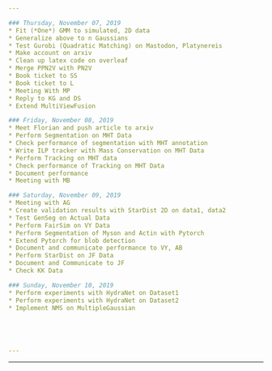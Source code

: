 ```yaml
---

### Thursday, November 07, 2019
* Fit (*One*) GMM to simulated, 2D data
* Generalize above to n Gaussians
* Test Gurobi (Quadratic Matching) on Mastodon, Platynereis
* Make account on arxiv
* Clean up latex code on overleaf
* Merge PPN2V with PN2V
* Book ticket to SS
* Book ticket to L
* Meeting With MP
* Reply to KG and DS
* Extend MultiViewFusion

### Friday, November 08, 2019
* Meet Florian and push article to arxiv
* Perform Segmentation on MHT Data
* Check performance of segmentation with MHT annotation
* Write ILP tracker with Mass Conservation on MHT Data
* Perform Tracking on MHT data
* Check performance of Tracking on MHT Data
* Document performance
* Meeting with MB

### Saturday, November 09, 2019
* Meeting with AG
* Create validation results with StarDist 2D on data1, data2
* Test GenSeg on Actual Data
* Perform FairSim on VY Data
* Perform Segmentation of Myson and Actin with Pytorch
* Extend Pytorch for blob detection
* Document and communicate performance to VY, AB
* Perform StarDist on JF Data
* Document and Communicate to JF
* Check KK Data

### Sunday, November 10, 2019
* Perform experiments with HydraNet on Dataset1
* Perform experiments with HydraNet on Dataset2
* Implement NMS on MultipleGaussian





---
```


---

